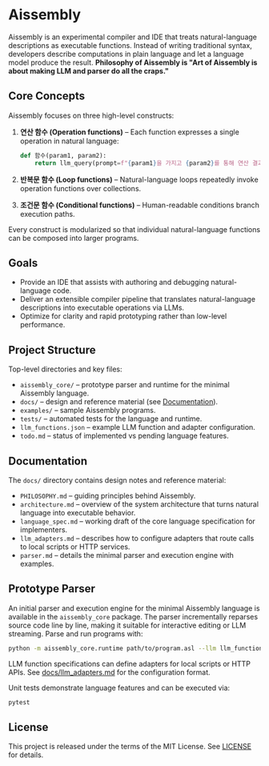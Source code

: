 # Aissembly

Aissembly is an experimental compiler and IDE that treats natural-language descriptions as executable functions. Instead of writing traditional syntax, developers describe computations in plain language and let a language model produce the result. **Philosophy of Aissembly is "Art of Aissembly is about making LLM and parser do all the craps."**

## Core Concepts

Aissembly focuses on three high-level constructs:

1. **연산 함수 (Operation functions)** – Each function expresses a single operation in natural language:

   ```python
   def 함수(param1, param2):
       return llm_query(prompt=f"{param1}을 가지고 {param2}를 통해 연산 결과값을 도출한다.")
   ```

2. **반복문 함수 (Loop functions)** – Natural-language loops repeatedly invoke operation functions over collections.

3. **조건문 함수 (Conditional functions)** – Human-readable conditions branch execution paths.

Every construct is modularized so that individual natural-language functions can be composed into larger programs.

## Goals

- Provide an IDE that assists with authoring and debugging natural-language code.
- Deliver an extensible compiler pipeline that translates natural-language descriptions into executable operations via LLMs.
- Optimize for clarity and rapid prototyping rather than low-level performance.

## Project Structure

Top-level directories and key files:

- `aissembly_core/` – prototype parser and runtime for the minimal Aissembly language.
- `docs/` – design and reference material (see [Documentation](#documentation)).
- `examples/` – sample Aissembly programs.
- `tests/` – automated tests for the language and runtime.
- `llm_functions.json` – example LLM function and adapter configuration.
- `todo.md` – status of implemented vs pending language features.

## Documentation

The `docs/` directory contains design notes and reference material:

- `PHILOSOPHY.md` – guiding principles behind Aissembly.
- `architecture.md` – overview of the system architecture that turns natural language into executable behavior.
- `language_spec.md` – working draft of the core language specification for implementers.
- `llm_adapters.md` – describes how to configure adapters that route calls to local scripts or HTTP services.
- `parser.md` – details the minimal parser and execution engine with examples.

## Prototype Parser

An initial parser and execution engine for the minimal Aissembly language is
available in the `aissembly_core` package.  The parser incrementally reparses
source code line by line, making it suitable for interactive editing or LLM
streaming. Parse and run programs with:

```bash
python -m aissembly_core.runtime path/to/program.asl --llm llm_functions.json
```

LLM function specifications can define adapters for local scripts or HTTP APIs.
See [docs/llm_adapters.md](docs/llm_adapters.md) for the configuration format.

Unit tests demonstrate language features and can be executed via:

```bash
pytest
```

## License

This project is released under the terms of the MIT License. See [LICENSE](LICENSE) for details.

